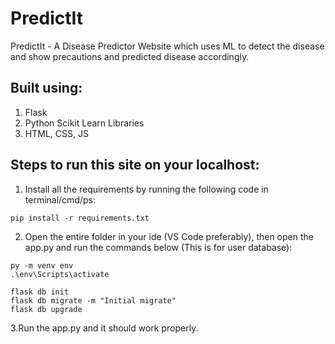 # PredictIt
PredictIt - A Disease Predictor Website which uses ML to detect the disease and show precautions and predicted disease accordingly.

## Built using:
1. Flask
2. Python Scikit Learn Libraries
3. HTML, CSS, JS


## **Steps to run this site on your localhost:**

1. Install all the requirements by running the following code in terminal/cmd/ps:
```
pip install -r requirements.txt
```

2. Open the entire folder in your ide (VS Code preferably), then open the app.py  and run the commands below (This is for user database):
```
py -m venv env
.\env\Scripts\activate
```

```
flask db init
flask db migrate -m "Initial migrate"
flask db upgrade
```
3.Run the app.py and it should work properly.
